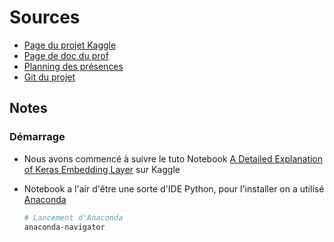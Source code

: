 # Sources

- [Page du projet Kaggle](https://www.kaggle.com/c/whats-cooking/)
- [Page de doc du prof](http://cazabetremy.fr/Teaching/Technos101.html)
- [Planning des présences](https://docs.google.com/spreadsheets/d/1m5VkDA-aaGCk_CjQmK0_ErwqRwRLBskBnWTY8eOOjLM/edit#gid=0)
- [Git du projet](https://github.com/LicorneMagique/Projet-Informatique-L3)

## Notes

### Démarrage

- Nous avons commencé à suivre le tuto Notebook [A Detailed Explanation of Keras Embedding Layer](https://www.kaggle.com/rajmehra03/a-detailed-explanation-of-keras-embedding-layer) sur Kaggle
- Notebook a l'air d'être une sorte d'IDE Python, pour l'installer on a utilisé [Anaconda](https://www.anaconda.com/)

  ```bash
  # Lancement d'Anaconda
  anaconda-navigator
  ```
